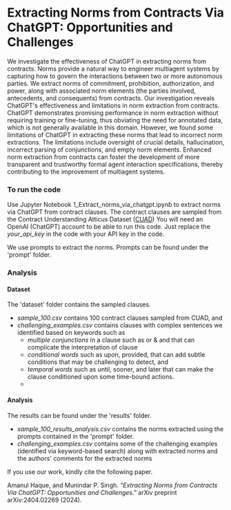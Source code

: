 # Extracting Norms from Contracts Via ChatGPT: Opportunities and Challenges

We investigate the effectiveness of ChatGPT in extracting norms from contracts. Norms provide a natural way to engineer multiagent systems by capturing how to govern the interactions between two or more autonomous parties. We extract norms of commitment, prohibition, authorization, and power, along with associated norm elements (the parties involved, antecedents, and consequents) from contracts. Our investigation reveals ChatGPT's effectiveness and limitations in norm extraction from contracts. ChatGPT demonstrates promising performance in norm extraction without requiring training or fine-tuning, thus obviating the need for annotated data, which is not generally available in this domain. However, we found some limitations of ChatGPT in extracting these norms that lead to incorrect norm extractions. The limitations include oversight of crucial details, hallucination, incorrect parsing of conjunctions, and empty norm elements. Enhanced norm extraction from contracts can foster the development of more transparent and trustworthy formal agent interaction specifications, thereby contributing to the improvement of multiagent systems.

### To run the code

Use Jupyter Notebook 1_Extract_norms_via_chatgpt.ipynb to extract norms via ChatGPT from contract clauses. The contract clauses are sampled from the Contract Understanding Atticus Dataset \([CUAD](https://www.atticusprojectai.org/cuad)\)
You will need an OpenAI (ChatGPT) account to be able to run this code. Just replace the _your_api_key_ in the code with your API key in the code.

We use prompts to extract the norms. Prompts can be found under the 'prompt' folder.

### Analysis

#### Dataset

The 'dataset' folder contains the sampled clauses. 
- _sample_100.csv_ contains 100 contract clauses sampled from CUAD, and
- _challenging_examples.csv_ contains clauses with complex sentences we identified based on keywords such as
    - _multiple conjunctions_ in a clause such as or \& and that can complicate the interpretation of clause
    - _conditional words_ such as upon, provided, that can add subtle conditions that may be challenging to detect, and
    - _temporal words_ such as until, sooner, and later that can make the clause conditioned upon some time-bound actions.
    - 

#### Analysis

The results can be found under the 'results' folder.  
- _sample_100_results_analysis.csv_ contains the norms extracted using the prompts contained in the 'prompt' folder.
- _challenging_examples.csv_ contains some of the challenging examples (identified via keyword-based search) along with extracted norms and the authors' comments for the extracted norms

If you use our work, kindly cite the following paper.

Amanul Haque, and Munindar P. Singh. *"Extracting Norms from Contracts Via ChatGPT: Opportunities and Challenges."* arXiv preprint arXiv:2404.02269 (2024).
